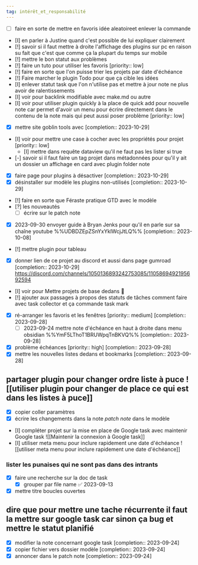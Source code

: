 ```yaml
---
tag: intérêt_et_responsabilité
---
```


- [ ] faire en sorte de mettre en favoris idée aleatoireet enlever la commande 
- [I] en parler à Justine quand c'est possible de lui expliquer clairement 
- [!] savoir si il faut mettre à droite l'affichage des plugins sur pc en raison su fait que c'est que comme ça la plupart du temps sur mobile
- [!] mettre le bon statut aux problèmes  
- [!] faire un tuto pour utiliser les favoris  [priority:: low]
- [!] faire en sorte que l'on puisse trier les projets par date d'échéance
- [!] Faire marcher le plugin Todo pour que ça cible les idées 
- [I] enlever statut task que l'on n'utilise pas et mettre à jour note ne plus avoir de ralentissements
- [I] voir pour backlink modifiable avec make.md ou autre
- [I] voir pour utiliser plugin quickly à la place de quick add pour nouvelle note car permet d'avoir un menu pour écrire directement dans le contenu de la note mais qui peut aussi poser problème  [priority:: low]
- [x] mettre site goblin tools avec  [completion:: 2023-10-29]
- [I] voir pour mettre une case à cocher avec les propriétés pour projet  [priority:: low]
	- [I] mettre dans requête dataview qu'il ne faut pas les lister si true
- [-] savoir si il faut faire un tag projet dans métadonnées pour qu'il y ait un dossier un affichage en card avec plugin folder note
- [x] faire page pour plugins à désactiver  [completion:: 2023-10-29]
- [x] désinstaller sur modèle les plugins non-utilisés  [completion:: 2023-10-29]
- [!] faire en sorte que Féraste pratique GTD avec le modèle
- [?] les nouveautés
	- [ ] écrire sur le patch note
- [x] 2023-09-30 envoyer guide à Bryan Jenks pour qu'il en parle sur sa chaîne youtube  %%UDBDZEpZSnYxYklWcjJtLQ%%  [completion:: 2023-10-08]
- [!] mettre plugin pour tableau
- [x] donner lien de ce projet au discord et aussi dans page gumroad  [completion:: 2023-10-29]
https://discord.com/channels/1050136893242753085/1105869492195692594
- [I] voir pour Mettre projets de base dedans 🔽
- [!] ajouter aux passages à propos des statuts de tâches comment faire avec task collector et ça commande task mark 
- [x] ré-arranger les favoris et les fenêtres  [priority:: medium]  [completion:: 2023-09-28]
	- [ ] 2023-09-24 mettre note d'échéance en haut à droite dans menu obsidian  %%YmF5LThoT1BRUWpqTnBKVQ%%  [completion:: 2023-09-28]
- [x] problème échéances  [priority:: high]  [completion:: 2023-09-28]
- [x] mettre les nouvelles listes dedans et bookmarks  [completion:: 2023-09-28]
## partager plugin pour changer ordre liste à puce ![[utiliser plugin pour changer de place ce qui est dans les listes à puce]]
- [x] copier coller paramètres
- [x] écrire les changements dans la note *patch note* dans le modèle
- [I] compléter projet sur la mise en place de Google task avec maintenir Google task 
![[Maintenir la connexion à Google task]]
- [I] utiliser meta menu pour inclure rapidement une date d'échéance
![[utiliser meta menu pour inclure rapidement une date d'échéance]]
### lister les punaises qui ne sont pas dans des intrants
- [x] faire une recherche sur la doc de task
	- [x] grouper par file name ✅ 2023-09-13
- [x] mettre titre boucles ouvertes
## dire que pour mettre une tache récurrente il faut la mettre sur google task car sinon ça bug et mettre le statut planifié 
- [x] modifier la note concernant google task  [completion:: 2023-09-24]
- [x] copier fichier vers dossier modèle  [completion:: 2023-09-24]
- [x] annoncer dans le patch note  [completion:: 2023-09-24]